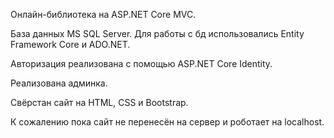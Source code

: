 Онлайн-библиотека на ASP.NET Core MVC.

База данных MS SQL Server. Для работы с бд использовались Entity Framework Core и ADO.NET.

Авторизация реализована с помощью ASP.NET Core Identity.

Реализована админка.

Свёрстан сайт на HTML, CSS и Bootstrap.

К сожалению пока сайт не перенесён на сервер и роботает на localhost.
